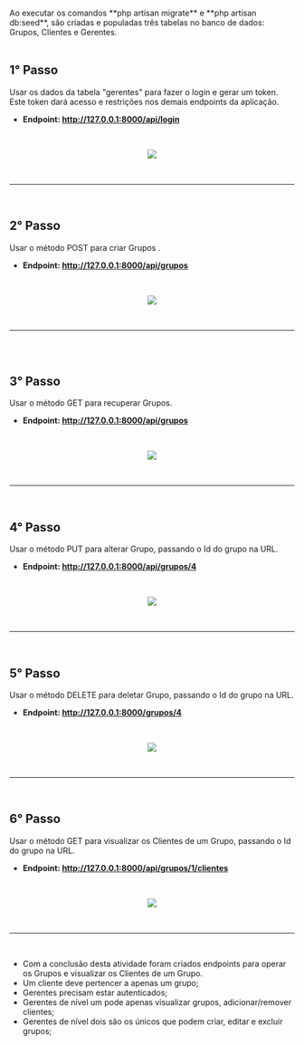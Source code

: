<br>
Ao executar os comandos **php artisan migrate** e **php artisan db:seed**, são criadas e populadas três tabelas no banco de dados: Grupos, Clientes e Gerentes.
<br><br>

## 1° Passo <br>
Usar os dados da tabela "gerentes" para fazer o login e gerar um token. Este token dará acesso e restrições nos demais 
endpoints da aplicação.<br>
- **Endpoint: http://127.0.0.1:8000/api/login**
<br>
<p align="center"><img src="storage/app/public/111.png"></p>
<br>
<hr>
<br>

## 2° Passo <br>
Usar o método POST para criar Grupos   .
- **Endpoint: http://127.0.0.1:8000/api/grupos**
<br>
<p align="center"><img src="storage/app/public/2.png"></p>
<br>
<hr>
<br>
<br>


## 3° Passo <br>
Usar o método GET para recuperar Grupos.
- **Endpoint: http://127.0.0.1:8000/api/grupos**
<br>
<p align="center"><img src="storage/app/public/3.png"></p>
<br>
<hr>
<br>


## 4° Passo <br>
Usar o método PUT para alterar Grupo, passando o Id do grupo na URL. 
- **Endpoint: http://127.0.0.1:8000/api/grupos/4**
<br>
<p align="center"><img src="storage/app/public/4.png"></p>
<br>
<hr>
<br>


## 5° Passo <br>
Usar o método DELETE para deletar Grupo, passando o Id do grupo na URL.
- **Endpoint: http://127.0.0.1:8000/grupos/4**
<br>
<p align="center"><img src="storage/app/public/5.png"></p>
<br>
<hr>
<br>


## 6° Passo <br>
Usar o método GET para visualizar os Clientes de um Grupo, passando o Id do grupo na URL.
- **Endpoint: http://127.0.0.1:8000/api/grupos/1/clientes**
<br>
<p align="center"><img src="storage/app/public/6.png"></p>
<br>
<hr>
<br>

- Com a conclusão desta atividade foram criados endpoints para operar os Grupos e visualizar os Clientes de um Grupo. 
- Um cliente deve pertencer a apenas um grupo;
- Gerentes precisam estar autenticados;
- Gerentes de nível um pode apenas visualizar grupos, adicionar/remover clientes;
- Gerentes de nível dois são os únicos que podem criar, editar e excluir grupos;

 
